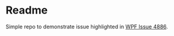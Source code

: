 # Readme
Simple repo to demonstrate issue highlighted in [WPF Issue 4886](https://github.com/dotnet/wpf/issues/4886).

